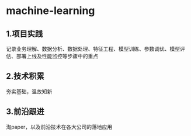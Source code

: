 # machine-learning

## 1.项目实践
记录业务理解、数据分析、数据处理、特征工程、模型训练、参数调优、模型评估、部署上线及性能监控等步骤中的重点
## 2.技术积累
夯实基础，温故知新
## 3.前沿跟进
淘paper，以及前沿技术在各大公司的落地应用
